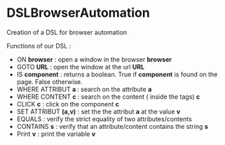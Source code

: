 # DSLBrowserAutomation
Creation of a DSL for browser automation

Functions of our DSL : 
- ON  <b>browser</b> : open a window in the browser <b> browser </b> 
- GOTO <b>URL</b> : open the window at the url <b> URL </b>
 - IS <b>component</b> : returns a boolean. True if <b>component</b> is found on the page. False otherwise.
 - WHERE ATTRIBUT <b> a </b> :  search on the attribute <b>a</b>
 - WHERE CONTENT <b> c </b> :  search on the content ( inside the tags)  <b>c</b>
 - CLICK <b>c</b> :  click on the component <b>c</b>
 - SET ATTRIBUT <b> (a,v)</b> : set the the attribut <b>a</b> at the value <b>v</b> 
 - EQUALS : verify the strict equality  of two attributes/contents 
 - CONTAINS <b>s</b> :  verify that an attribute/content contains the string <b>s</b>
 - Print <b>v</b> : print the variable <b>v</b> 
  
  
